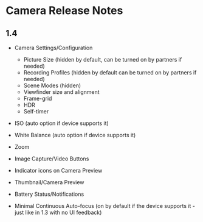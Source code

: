 # Camera Release Notes

## 1.4

- Camera Settings/Configuration
  - Picture Size (hidden by default, can be turned on by partners if needed)
  - Recording Profiles (hidden by default can be turned on by partners if needed)
  - Scene Modes (hidden)
  - Viewfinder size and alignment
  - Frame-grid
  - HDR
  - Self-timer

- ISO (auto option if device supports it)
- White Balance (auto option if device supports it)
- Zoom
- Image Capture/Video Buttons
- Indicator icons on Camera Preview
- Thumbnail/Camera Preview
- Battery Status/Notifications
- Minimal Continuous Auto-focus (on by default if the device supports it - just like in 1.3 with no UI feedback)